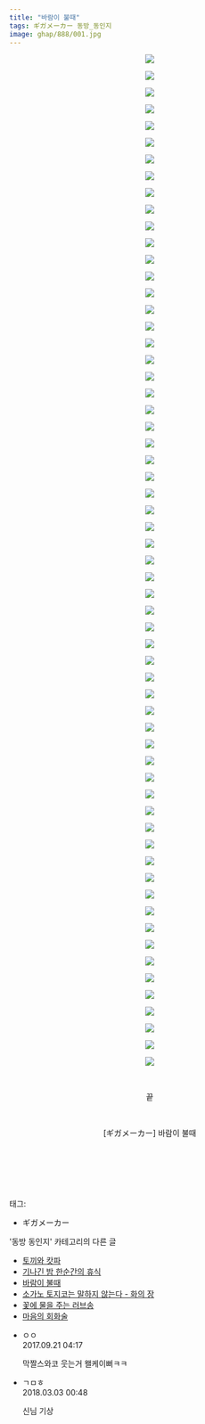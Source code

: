 ```yaml
---
title: "바람이 불때"
tags: ギガメーカー 동방_동인지
image: ghap/888/001.jpg
---
```

<div class="article">
<p style="text-align: center; clear: none; float: none;"><img src="{{ site.nasurl }}/ghap/888/001.jpg"/></p>
<p style="text-align: center; clear: none; float: none;"><img src="{{ site.nasurl }}/ghap/888/002.jpg"/></p>
<p style="text-align: center; clear: none; float: none;"><img src="{{ site.nasurl }}/ghap/888/003.jpg"/></p>
<p style="text-align: center; clear: none; float: none;"><img src="{{ site.nasurl }}/ghap/888/004.jpg"/></p>
<p style="text-align: center; clear: none; float: none;"><img src="{{ site.nasurl }}/ghap/888/005.jpg"/></p>
<p style="text-align: center; clear: none; float: none;"><img src="{{ site.nasurl }}/ghap/888/006.jpg"/></p>
<p style="text-align: center; clear: none; float: none;"><img src="{{ site.nasurl }}/ghap/888/007.jpg"/></p>
<p style="text-align: center; clear: none; float: none;"><img src="{{ site.nasurl }}/ghap/888/008.jpg"/></p>
<p style="text-align: center; clear: none; float: none;"><img src="{{ site.nasurl }}/ghap/888/009.jpg"/></p>
<p style="text-align: center; clear: none; float: none;"><img src="{{ site.nasurl }}/ghap/888/010.jpg"/></p>
<p style="text-align: center; clear: none; float: none;"><img src="{{ site.nasurl }}/ghap/888/011.jpg"/></p>
<p style="text-align: center; clear: none; float: none;"><img src="{{ site.nasurl }}/ghap/888/012.jpg"/></p>
<p style="text-align: center; clear: none; float: none;"><img src="{{ site.nasurl }}/ghap/888/013.jpg"/></p>
<p style="text-align: center; clear: none; float: none;"><img src="{{ site.nasurl }}/ghap/888/014.jpg"/></p>
<p style="text-align: center; clear: none; float: none;"><img src="{{ site.nasurl }}/ghap/888/015.jpg"/></p>
<p style="text-align: center; clear: none; float: none;"><img src="{{ site.nasurl }}/ghap/888/016.jpg"/></p>
<p style="text-align: center; clear: none; float: none;"><img src="{{ site.nasurl }}/ghap/888/017.jpg"/></p>
<p style="text-align: center; clear: none; float: none;"><img src="{{ site.nasurl }}/ghap/888/018.jpg"/></p>
<p style="text-align: center; clear: none; float: none;"><img src="{{ site.nasurl }}/ghap/888/019.jpg"/></p>
<p style="text-align: center; clear: none; float: none;"><img src="{{ site.nasurl }}/ghap/888/020.jpg"/></p>
<p style="text-align: center; clear: none; float: none;"><img src="{{ site.nasurl }}/ghap/888/021.jpg"/></p>
<p style="text-align: center; clear: none; float: none;"><img src="{{ site.nasurl }}/ghap/888/022.jpg"/></p>
<p style="text-align: center; clear: none; float: none;"><img src="{{ site.nasurl }}/ghap/888/023.jpg"/></p>
<p style="text-align: center; clear: none; float: none;"><img src="{{ site.nasurl }}/ghap/888/024.jpg"/></p>
<p style="text-align: center; clear: none; float: none;"><img src="{{ site.nasurl }}/ghap/888/025.jpg"/></p>
<p style="text-align: center; clear: none; float: none;"><img src="{{ site.nasurl }}/ghap/888/026.jpg"/></p>
<p style="text-align: center; clear: none; float: none;"><img src="{{ site.nasurl }}/ghap/888/027.jpg"/></p>
<p style="text-align: center; clear: none; float: none;"><img src="{{ site.nasurl }}/ghap/888/028.jpg"/></p>
<p style="text-align: center; clear: none; float: none;"><img src="{{ site.nasurl }}/ghap/888/029.jpg"/></p>
<p style="text-align: center; clear: none; float: none;"><img src="{{ site.nasurl }}/ghap/888/030.jpg"/></p>
<p style="text-align: center; clear: none; float: none;"><img src="{{ site.nasurl }}/ghap/888/031.jpg"/></p>
<p style="text-align: center; clear: none; float: none;"><img src="{{ site.nasurl }}/ghap/888/032.jpg"/></p>
<p style="text-align: center; clear: none; float: none;"><img src="{{ site.nasurl }}/ghap/888/033.jpg"/></p>
<p style="text-align: center; clear: none; float: none;"><img src="{{ site.nasurl }}/ghap/888/034.jpg"/></p>
<p style="text-align: center; clear: none; float: none;"><img src="{{ site.nasurl }}/ghap/888/035.jpg"/></p>
<p style="text-align: center; clear: none; float: none;"><img src="{{ site.nasurl }}/ghap/888/036.jpg"/></p>
<p style="text-align: center; clear: none; float: none;"><img src="{{ site.nasurl }}/ghap/888/037.jpg"/></p>
<p style="text-align: center; clear: none; float: none;"><img src="{{ site.nasurl }}/ghap/888/038.jpg"/></p>
<p style="text-align: center; clear: none; float: none;"><img src="{{ site.nasurl }}/ghap/888/039.jpg"/></p>
<p style="text-align: center; clear: none; float: none;"><img src="{{ site.nasurl }}/ghap/888/040.jpg"/></p>
<p style="text-align: center; clear: none; float: none;"><img src="{{ site.nasurl }}/ghap/888/041.jpg"/></p>
<p style="text-align: center; clear: none; float: none;"><img src="{{ site.nasurl }}/ghap/888/042.jpg"/></p>
<p style="text-align: center; clear: none; float: none;"><img src="{{ site.nasurl }}/ghap/888/043.jpg"/></p>
<p style="text-align: center; clear: none; float: none;"><img src="{{ site.nasurl }}/ghap/888/044.jpg"/></p>
<p style="text-align: center; clear: none; float: none;"><img src="{{ site.nasurl }}/ghap/888/045.jpg"/></p>
<p style="text-align: center; clear: none; float: none;"><img src="{{ site.nasurl }}/ghap/888/046.jpg"/></p>
<p style="text-align: center; clear: none; float: none;"><img src="{{ site.nasurl }}/ghap/888/047.jpg"/></p>
<p style="text-align: center; clear: none; float: none;"><img src="{{ site.nasurl }}/ghap/888/048.jpg"/></p>
<p style="text-align: center; clear: none; float: none;"><img src="{{ site.nasurl }}/ghap/888/049.jpg"/></p>
<p style="text-align: center; clear: none; float: none;"><img src="{{ site.nasurl }}/ghap/888/050.jpg"/></p>
<p style="text-align: center; clear: none; float: none;"><img src="{{ site.nasurl }}/ghap/888/051.jpg"/></p>
<p style="text-align: center; clear: none; float: none;"><img src="{{ site.nasurl }}/ghap/888/052.jpg"/></p>
<p style="text-align: center; clear: none; float: none;"><img src="{{ site.nasurl }}/ghap/888/053.jpg"/></p>
<p style="text-align: center; clear: none; float: none;"><img src="{{ site.nasurl }}/ghap/888/054.jpg"/></p>
<p style="text-align: center; clear: none; float: none;"><img src="{{ site.nasurl }}/ghap/888/055.jpg"/></p>
<p style="text-align: center; clear: none; float: none;"><img src="{{ site.nasurl }}/ghap/888/056.jpg"/></p>
<p style="text-align: center; clear: none; float: none;"><img src="{{ site.nasurl }}/ghap/888/057.jpg"/></p>
<p style="text-align: center; clear: none; float: none;"><img src="{{ site.nasurl }}/ghap/888/058.jpg"/></p>
<p style="text-align: center; clear: none; float: none;"><img src="{{ site.nasurl }}/ghap/888/059.jpg"/></p>
<p style="text-align: center; clear: none; float: none;"><img src="{{ site.nasurl }}/ghap/888/060.jpg"/></p>
<p style="text-align: center; clear: none; float: none;"><img src="{{ site.nasurl }}/ghap/888/061.jpg"/></p>
<p style="text-align: center; clear: none; float: none;"><br/></p>
<p style="text-align: center; clear: none; float: none;">끝</p>
<p style="text-align: center; clear: none; float: none;"><br/></p>
<p style="text-align: center; clear: none; float: none;">[ギガメーカー] 바람이 불때</p>
<p style="text-align: center; clear: none; float: none;"><br/></p>
<p style="text-align: center; clear: none; float: none;"><br/></p>
<p><br/></p>
</div><div class="tagTrail">
<p>태그: </p>
<ul>
<li>ギガメーカー</li>
</ul>
</div><div class="another">
<p>'동방 동인지' 카테고리의 다른 글</p>
<ul>
<li><a href="/2016-07-16-ghap_890">토끼와 캇파</a></li>
<li><a href="/2016-07-16-ghap_889">기나긴 밤 한순간의 휴식</a></li>
<li><a href="/2016-07-16-ghap_888">바람이 불때</a></li>
<li><a href="/2016-07-16-ghap_887">소가노 토지코는 말하지 않는다 - 화의 장</a></li>
<li><a href="/2016-07-16-ghap_885">꽃에 물을 주는 러브송</a></li>
<li><a href="/2016-07-16-ghap_884">마음의 회화술</a></li>
</ul>
</div><div class="cb_module cb_fluid">
<div class="cb_wrt cb_profile">
<div class="comment">
<ul>
<li class="cb_thumb_off" id="comment15087412">
<div class="cb_comment_area">
<div class="cb_info_area">
<div class="cb_section">
<span class="cb_nick_name">ㅇㅇ</span>
</div>
<div class="cb_section">
<span class="cb_date">2017.09.21 04:17 </span>
</div>
</div>
<div class="cb_dsc_comment">
<p class="cb_dsc">
											막짤스와코 웃는거 왤케이뻐ㅋㅋ
										</p>
</div>
</div></li>
<li class="cb_thumb_off" id="comment15211176">
<div class="cb_comment_area">
<div class="cb_info_area">
<div class="cb_section">
<span class="cb_nick_name">ㄱㅁㅎ</span>
</div>
<div class="cb_section">
<span class="cb_date">2018.03.03 00:48 </span>
</div>
</div>
<div class="cb_dsc_comment">
<p class="cb_dsc">
											신님 기상
										</p>
</div>
</div></li>
</ul>
</div>
</div><!-- commentList close -->
</div>